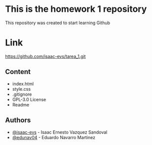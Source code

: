 
# This is the homework 1 repository

This repository was created to start learning Github

# Link

https://github.com/isaac-evs/tarea_1.git


## Content

- index.html
- style.css
- .gitignore
- GPL-3.0 License
- Readme



## Authors

- [@isaac-evs](https://www.github.com/isaac-evs) - Isaac Ernesto Vazquez Sandoval
- [@edunav04](https://www.github.com/edunav04) - Eduardo Navarro Martinez
